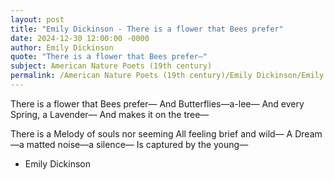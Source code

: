```yaml
---
layout: post
title: "Emily Dickinson - There is a flower that Bees prefer"
date: 2024-12-30 12:00:00 -0000
author: Emily Dickinson
quote: "There is a flower that Bees prefer—"
subject: American Nature Poets (19th century)
permalink: /American Nature Poets (19th century)/Emily Dickinson/Emily Dickinson - There is a flower that Bees prefer
---
```


There is a flower that Bees prefer—
And Butterflies—a-lee—
And every Spring, a Lavender—
And makes it on the tree—

There is a Melody of souls nor seeming
All feeling brief and wild—
A Dream—a matted noise—a silence—
Is captured by the young—

- Emily Dickinson
